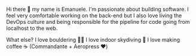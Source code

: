 Hi there 👋 my name is Emanuele. I'm passionate about building software. I feel very comfortable working on the back-end but I also love living the DevOps culture and being responsible for the pipeline for code going from localhost to the web. 

What else?
I love bouldering 🧗‍♀️
I love indoor skydiving 💨
I love making coffee ☕️ (Commandante + Aeropress ❤️)
